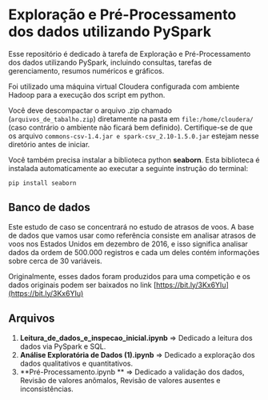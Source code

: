 # Exploração e Pré-Processamento dos dados utilizando PySpark 

<div>
Esse repositório é dedicado à tarefa de Exploração e Pré-Processamento dos dados utilizando PySpark, incluindo consultas, tarefas de gerenciamento, resumos numéricos e gráficos.
</div>
<div>

Foi utilizado uma máquina virtual Cloudera configurada com ambiente Hadoop para a execução dos script em python.

Você deve descompactar o arquivo .zip chamado (`arquivos_de_tabalho.zip`) diretamente na pasta em `file:/home/cloudera/` (caso contrário o ambiente não ficará bem definido). Certifique-se de que os arquivo  `commons-csv-1.4.jar e spark-csv_2.10-1.5.0.jar` estejam nesse diretório antes de iniciar.

Você também precisa instalar a biblioteca python **seaborn**. Esta biblioteca é instalada automaticamente ao executar a seguinte instrução do terminal:

    pip install seaborn

</div>

## Banco de dados

<div>


Este estudo de caso se concentrará no estudo de atrasos de voos.
A base de dados que vamos usar como referência consiste em analisar atrasos de voos nos Estados Unidos em dezembro de 2016, e isso significa analisar dados da ordem de 500.000 registros e cada um deles contém informações sobre cerca de 30 variáveis.

Originalmente, esses dados foram produzidos para uma competição e os dados originais podem ser baixados no link [https://bit.ly/3Kx6YIu](https://bit.ly/3Kx6YIu)
</div>

## Arquivos

1. **Leitura_de_dados_e_inspecao_inicial.ipynb** => Dedicado a leitura dos dados via PySpark e SQL.
2. **Análise Exploratória de Dados (1).ipynb** => Dedicado a exploração dos dados qualitativos e quantitativos.
3. **Pré-Processamento.ipynb ** => Dedicado a validação dos dados, Revisão de valores anômalos, Revisão de valores ausentes e inconsistências.

